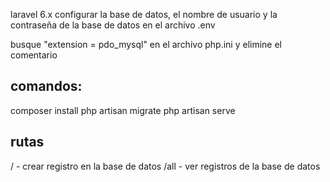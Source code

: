 laravel 6.x
configurar la base de datos, el nombre de usuario y la contraseña de la base de datos en el archivo .env

busque "extension = pdo_mysql" en el archivo php.ini y elimine el comentario

## comandos:
composer install
php artisan migrate
php artisan serve

## rutas
/ - crear registro en la base de datos
/all - ver registros de la base de datos
